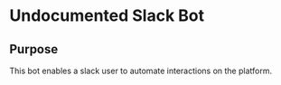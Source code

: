 # Undocumented Slack Bot

## Purpose

This bot enables a slack user to automate interactions on the platform.
